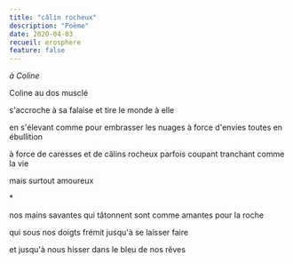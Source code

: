 ```yaml
---
title: "câlin rocheux"
description: "Poème"
date: 2020-04-03
recueil: erosphere
feature: false
---
```


*à Coline*

Coline
au dos musclé

s'accroche à sa falaise
et tire le monde à elle

en s'élevant comme pour embrasser les nuages
à force d'envies toutes en ébullition

à force de caresses et de câlins rocheux
parfois coupant tranchant comme la vie

mais surtout amoureux

\*

nos mains savantes qui tâtonnent
sont comme amantes pour la roche

qui sous nos doigts frémit
jusqu'à se laisser faire

et jusqu'à nous hisser
dans le bleu de nos rêves
